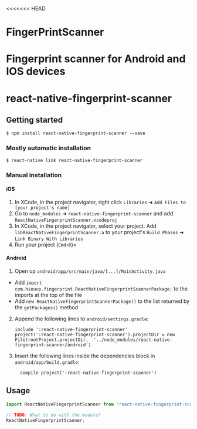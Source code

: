 <<<<<<< HEAD
# FingerPrintScanner
Fingerprint scanner for Android and IOS devices
=======

# react-native-fingerprint-scanner

## Getting started

`$ npm install react-native-fingerprint-scanner --save`

### Mostly automatic installation

`$ react-native link react-native-fingerprint-scanner`

### Manual installation


#### iOS

1. In XCode, in the project navigator, right click `Libraries` ➜ `Add Files to [your project's name]`
2. Go to `node_modules` ➜ `react-native-fingerprint-scanner` and add `ReactNativeFingerprintScanner.xcodeproj`
3. In XCode, in the project navigator, select your project. Add `libReactNativeFingerprintScanner.a` to your project's `Build Phases` ➜ `Link Binary With Libraries`
4. Run your project (`Cmd+R`)<

#### Android

1. Open up `android/app/src/main/java/[...]/MainActivity.java`
  - Add `import com.hieuvp.fingerprint.ReactNativeFingerprintScannerPackage;` to the imports at the top of the file
  - Add `new ReactNativeFingerprintScannerPackage()` to the list returned by the `getPackages()` method
2. Append the following lines to `android/settings.gradle`:
  	```
  	include ':react-native-fingerprint-scanner'
  	project(':react-native-fingerprint-scanner').projectDir = new File(rootProject.projectDir, 	'../node_modules/react-native-fingerprint-scanner/android')
  	```
3. Insert the following lines inside the dependencies block in `android/app/build.gradle`:
  	```
      compile project(':react-native-fingerprint-scanner')
  	```


## Usage
```javascript
import ReactNativeFingerprintScanner from 'react-native-fingerprint-scanner';

// TODO: What to do with the module?
ReactNativeFingerprintScanner;
```
